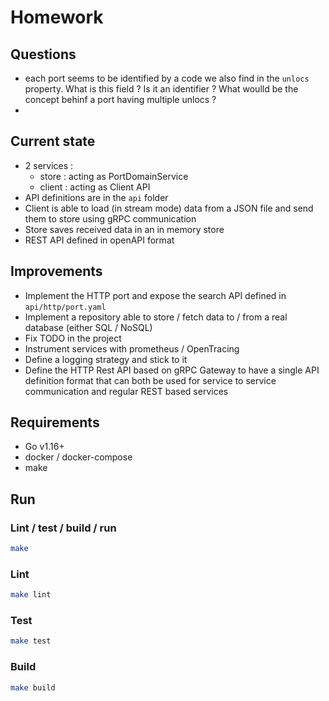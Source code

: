 # Homework

## Questions
- each port seems to be identified by a code we also find in the `unlocs` property. What is this field ? Is it an identifier ? What woulld be the concept behinf a port having multiple unlocs ?
- 

## Current state
- 2 services :
  - store : acting as PortDomainService
  - client : acting as Client API
- API definitions are in the `api` folder
- Client is able to load (in stream mode) data from a JSON file and send them to store using gRPC communication
- Store saves received data in an in memory store
- REST API defined in openAPI format

## Improvements
- Implement the HTTP port and expose the search API defined in `api/http/port.yaml`
- Implement a repository able to store / fetch data to / from a real database (either SQL / NoSQL)
- Fix TODO in the project
- Instrument services with prometheus / OpenTracing
- Define a logging strategy and stick to it
- Define the HTTP Rest API based on gRPC Gateway to have a single API definition format that can both be used for service to service communication and regular REST based services

## Requirements
- Go v1.16+
- docker / docker-compose
- make

## Run

### Lint / test / build / run

 ```sh
 make
 ```

 ### Lint

 ```sh
make lint
 ```

### Test

 ```sh
make test
 ```

### Build

```sh
make build
```
